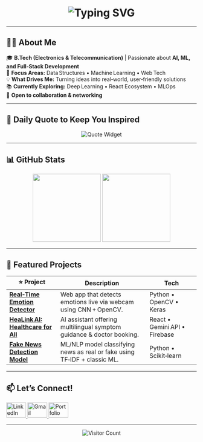 <!-- Typing Animation -->
<h1 align="center">
  <img src="https://readme-typing-svg.herokuapp.com?font=Fira+Code&size=28&pause=1000&center=true&vCenter=true&width=650&lines=Hi+%F0%9F%91%8B+I'm+Khushi+Bansal!;AI+%7C+Full‑Stack+Dev+%7C+ML;Let's+build+something+impactful!" alt="Typing SVG" />
</h1>

---

## 👩‍💻 About Me

🎓 **B.Tech (Electronics & Telecommunication)** | Passionate about **AI, ML, and Full‑Stack Development**  
🚀 **Focus Areas:** Data Structures • Machine Learning • Web Tech  
💡 **What Drives Me:** Turning ideas into real‑world, user‑friendly solutions  
📚 **Currently Exploring:** Deep Learning • React Ecosystem • MLOps  
🤝 **Open to collaboration & networking**

---

## 📜 Daily Quote to Keep You Inspired

<p align="center">
  <img src="https://quotes-github-readme.vercel.app/api?type=horizontal&theme=tokyonight" alt="Quote Widget" />
</p>

---

## 📊 GitHub Stats

<div align="center">
  <img src="https://github-readme-stats.vercel.app/api?username=Khushii2308&show_icons=true&include_all_commits=true&count_private=true&theme=dracula&hide_border=false" height="180" />
  <img src="https://github-readme-stats.vercel.app/api/top-langs/?username=Khushii2308&layout=compact&card_width=320&langs_count=6&theme=dracula&hide_border=false" height="180" />
</div>

---

## 🌟 Featured Projects

| ⭐ Project | Description | Tech |
|-----------|-------------|------|
| **[Real‑Time Emotion Detector](https://github.com/Khushii2308/Real-Time-Emotion-Detector)** | Web app that detects emotions live via webcam using CNN + OpenCV. | Python • OpenCV • Keras |
| **[HeaLink AI: Healthcare for All](https://github.com/Khushii2308/HealLink)** | AI assistant offering multilingual symptom guidance & doctor booking. | React • Gemini API • Firebase |
| **[Fake News Detection Model](https://github.com/Khushii2308/Fake-News-Detection-Model)** | ML/NLP model classifying news as real or fake using TF‑IDF + classic ML. | Python • Scikit‑learn |

---

## 📫 Let’s Connect!

<div align="left">
  <a href="https://www.linkedin.com/in/khushi-bansal-bb6981250/" target="_blank">
    <img src="https://raw.githubusercontent.com/maurodesouza/profile-readme-generator/master/src/assets/icons/social/linkedin/default.svg" width="52" height="40" alt="LinkedIn" />
  </a>
  <a href="mailto:khushiiib2004@gmail.com">
    <img src="https://raw.githubusercontent.com/maurodesouza/profile-readme-generator/master/src/assets/icons/social/gmail/default.svg" width="52" height="40" alt="Gmail" />
  </a>
  <a href="https://portifolio-website-livid.vercel.app/" target="_blank">
    <img src="https://raw.githubusercontent.com/maurodesouza/profile-readme-generator/master/src/assets/icons/social/devto/default.svg" width="52" height="40" alt="Portfolio" />
  </a>
</div>

---

<p align="center">
  <img src="https://komarev.com/ghpvc/?username=Khushii2308&style=flat-square&color=blue" alt="Visitor Count" />
</p>
